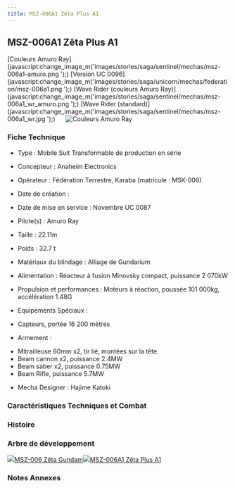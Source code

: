 ```yaml
---
title: MSZ-006A1 Zêta Plus A1
---
```


MSZ-006A1 Zêta Plus A1
----------------------


[Couleurs Amuro Ray](javascript:change_image_m('images/stories/saga/sentinel/mechas/msz-006a1-amuro.png
');) [Version UC 0096](javascript:change_image_m('images/stories/saga/unicorn/mechas/federation/msz-006a1.png
');) [Wave Rider (couleurs Amuro Ray)](javascript:change_image_m('images/stories/saga/sentinel/mechas/msz-006a1_wr_amuro.png
');) [Wave Rider (standard)](javascript:change_image_m('images/stories/saga/sentinel/mechas/msz-006a1_wr.jpg
');)      ![
Couleurs Amuro Ray](/images/stories/saga/sentinel/mechas/msz-006a1-amuro.png
)    
### Fiche Technique



- Type : Mobile Suit Transformable de production en série
  
- Concepteur : Anaheim Electronics
  
- Opérateur : Fédération Terrestre, Karaba (matricule : MSK-006)
  
- Date de création : 
  
- Date de mise en service : Novembre UC 0087
  
- Pilote(s) : Amuro Ray
  
- Taille : 22.11m
  
- Poids : 32.7 t
  
- Matériaux du blindage : Alliage de Gundarium
  
- Alimentation : Réacteur à fusion Minovsky compact, puissance 2 070kW
  
- Propulsion et performances : Moteurs à réaction, poussée 101 000kg, accélération 1.48G
  
- Equipements Spéciaux :


* Capteurs, portée 16 200 mètres


- Armement :


* Mitrailleuse 60mm x2, tir lié, montées sur la tête.
* Beam cannon x2, puissance 2.4MW
* Beam saber x2, puissance 0.75MW
* Beam Rifle, puissance 5.7MW


- Mecha Designer : Hajime Katoki


### Caractéristiques Techniques et Combat


### Histoire


### Arbre de développement


![](/images/stories/saga/zetagundam/mechas/mini/msz-006.png)[MSZ-006 Zêta Gundam](uc/zeta-gundam/msz-006-zeta-gundam.html)![](/images/stories/saga/sentinel/mechas/mini/msz-006a1-amuro.png)[MSZ-006A1 Zêta Plus A1](uc/gundam-sentinel/msz-006a1-zeta-plus-a1.html)
### Notes Annexes


